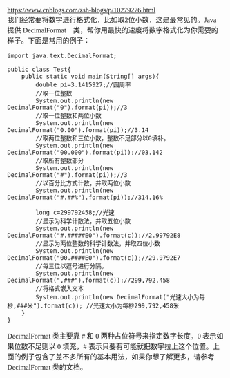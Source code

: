 <font face="SimSun" size=3>

https://www.cnblogs.com/zsh-blogs/p/10279276.html   
我们经常要将数字进行格式化，比如取2位小数，这是最常见的。Java 提供 DecimalFormat　类，帮你用最快的速度将数字格式化为你需要的样子。下面是常用的例子：   
~~~
import java.text.DecimalFormat;   
   
public class Test{   
    public static void main(String[] args){   
        double pi=3.1415927;//圆周率   
        //取一位整数   
        System.out.println(new DecimalFormat("0").format(pi));//3   
        //取一位整数和两位小数   
        System.out.println(new DecimalFormat("0.00").format(pi));//3.14   
        //取两位整数和三位小数，整数不足部分以0填补。   
        System.out.println(new DecimalFormat("00.000").format(pi));//03.142   
        //取所有整数部分   
        System.out.println(new DecimalFormat("#").format(pi));//3   
        //以百分比方式计数，并取两位小数   
        System.out.println(new DecimalFormat("#.##%").format(pi));//314.16%   
   
        long c=299792458;//光速   
        //显示为科学计数法，并取五位小数   
        System.out.println(new DecimalFormat("#.#####E0").format(c));//2.99792E8   
        //显示为两位整数的科学计数法，并取四位小数   
        System.out.println(new DecimalFormat("00.####E0").format(c));//29.9792E7   
        //每三位以逗号进行分隔。   
        System.out.println(new DecimalFormat(",###").format(c));//299,792,458   
        //将格式嵌入文本   
        System.out.println(new DecimalFormat("光速大小为每秒,###米").format(c)); //光速大小为每秒299,792,458米   
    }   
}   
~~~   
DecimalFormat 类主要靠 # 和 0 两种占位符号来指定数字长度。0 表示如果位数不足则以 0 填充，# 表示只要有可能就把数字拉上这个位置。上面的例子包含了差不多所有的基本用法，如果你想了解更多，请参考 DecimalFormat 类的文档。   


</font>